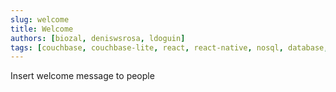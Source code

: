```yaml
---
slug: welcome
title: Welcome
authors: [biozal, deniswsrosa, ldoguin]
tags: [couchbase, couchbase-lite, react, react-native, nosql, database, mobile]
---
```


Insert welcome message to people